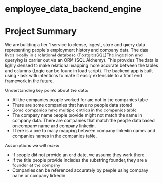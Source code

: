 # employee_data_backend_engine

# Project Summary

We are building a tier 1 service to clense, ingest, store and query data representing people's employment history and company data. The data lives locally in a relational database (PostgresSQL)The ingestion and querying is carrier out via an ORM (SQL Alchemy). This provides The data is lighly clensed to make relational mapping more accurate between the tables and columns (Logic can be found in load script). The backend app is built using Flask with intentions to make it easily extensible to a front end framework in the future. 

Understanding key points about the data: 

- All the companies people worked for are not in the companies table 
- There are some companies that have no people data stored 
- Some companies have multiple entries in the companies table
- The company name people provide might not match the name in company data. There are companies that match the people data based on company name and company linkedin. 
- There is a one to many mapping between company linkedin names and companies names in the companies table.

Assumptions we will make: 
- If people did not provide an end date, we assume they work there.
- If the title people provide includes the substring founder, they are a founder at the company 
- Companies can be referenced accurately by people using company name or company linkedin